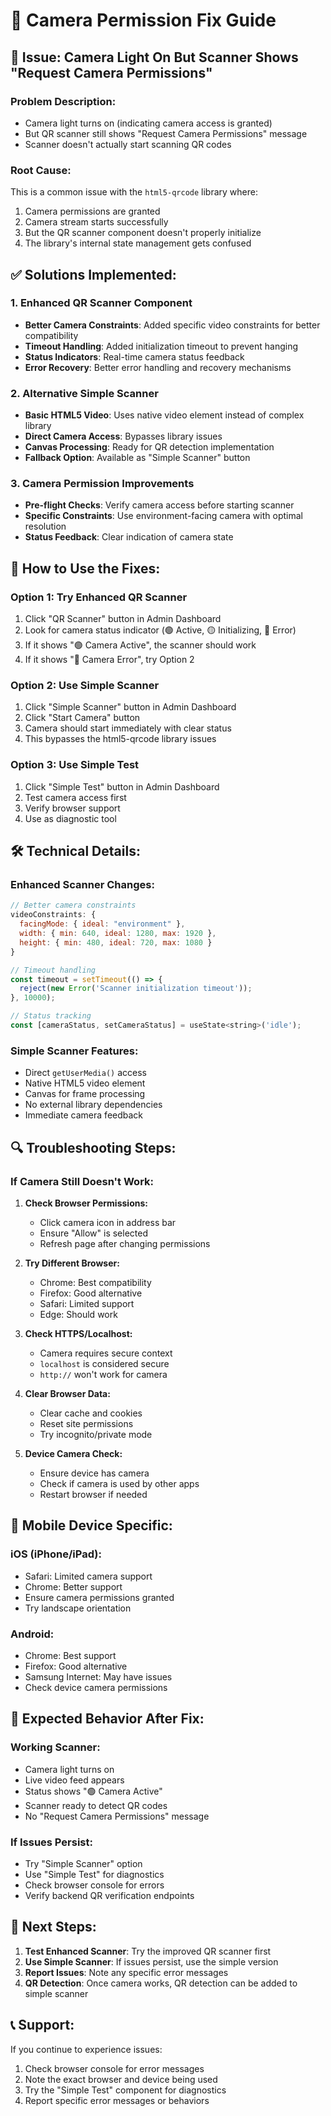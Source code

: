 # 🔧 Camera Permission Fix Guide

## 🚨 **Issue: Camera Light On But Scanner Shows "Request Camera Permissions"**

### **Problem Description:**
- Camera light turns on (indicating camera access is granted)
- But QR scanner still shows "Request Camera Permissions" message
- Scanner doesn't actually start scanning QR codes

### **Root Cause:**
This is a common issue with the `html5-qrcode` library where:
1. Camera permissions are granted
2. Camera stream starts successfully
3. But the QR scanner component doesn't properly initialize
4. The library's internal state management gets confused

## ✅ **Solutions Implemented:**

### **1. Enhanced QR Scanner Component**
- **Better Camera Constraints**: Added specific video constraints for better compatibility
- **Timeout Handling**: Added initialization timeout to prevent hanging
- **Status Indicators**: Real-time camera status feedback
- **Error Recovery**: Better error handling and recovery mechanisms

### **2. Alternative Simple Scanner**
- **Basic HTML5 Video**: Uses native video element instead of complex library
- **Direct Camera Access**: Bypasses library issues
- **Canvas Processing**: Ready for QR detection implementation
- **Fallback Option**: Available as "Simple Scanner" button

### **3. Camera Permission Improvements**
- **Pre-flight Checks**: Verify camera access before starting scanner
- **Specific Constraints**: Use environment-facing camera with optimal resolution
- **Status Feedback**: Clear indication of camera state

## 🔧 **How to Use the Fixes:**

### **Option 1: Try Enhanced QR Scanner**
1. Click "QR Scanner" button in Admin Dashboard
2. Look for camera status indicator (🟢 Active, 🟡 Initializing, 🔴 Error)
3. If it shows "🟢 Camera Active", the scanner should work
4. If it shows "🔴 Camera Error", try Option 2

### **Option 2: Use Simple Scanner**
1. Click "Simple Scanner" button in Admin Dashboard
2. Click "Start Camera" button
3. Camera should start immediately with clear status
4. This bypasses the html5-qrcode library issues

### **Option 3: Use Simple Test**
1. Click "Simple Test" button in Admin Dashboard
2. Test camera access first
3. Verify browser support
4. Use as diagnostic tool

## 🛠️ **Technical Details:**

### **Enhanced Scanner Changes:**
```javascript
// Better camera constraints
videoConstraints: {
  facingMode: { ideal: "environment" },
  width: { min: 640, ideal: 1280, max: 1920 },
  height: { min: 480, ideal: 720, max: 1080 }
}

// Timeout handling
const timeout = setTimeout(() => {
  reject(new Error('Scanner initialization timeout'));
}, 10000);

// Status tracking
const [cameraStatus, setCameraStatus] = useState<string>('idle');
```

### **Simple Scanner Features:**
- Direct `getUserMedia()` access
- Native HTML5 video element
- Canvas for frame processing
- No external library dependencies
- Immediate camera feedback

## 🔍 **Troubleshooting Steps:**

### **If Camera Still Doesn't Work:**

1. **Check Browser Permissions:**
   - Click camera icon in address bar
   - Ensure "Allow" is selected
   - Refresh page after changing permissions

2. **Try Different Browser:**
   - Chrome: Best compatibility
   - Firefox: Good alternative
   - Safari: Limited support
   - Edge: Should work

3. **Check HTTPS/Localhost:**
   - Camera requires secure context
   - `localhost` is considered secure
   - `http://` won't work for camera

4. **Clear Browser Data:**
   - Clear cache and cookies
   - Reset site permissions
   - Try incognito/private mode

5. **Device Camera Check:**
   - Ensure device has camera
   - Check if camera is used by other apps
   - Restart browser if needed

## 📱 **Mobile Device Specific:**

### **iOS (iPhone/iPad):**
- Safari: Limited camera support
- Chrome: Better support
- Ensure camera permissions granted
- Try landscape orientation

### **Android:**
- Chrome: Best support
- Firefox: Good alternative
- Samsung Internet: May have issues
- Check device camera permissions

## 🎯 **Expected Behavior After Fix:**

### **Working Scanner:**
- Camera light turns on
- Live video feed appears
- Status shows "🟢 Camera Active"
- Scanner ready to detect QR codes
- No "Request Camera Permissions" message

### **If Issues Persist:**
- Try "Simple Scanner" option
- Use "Simple Test" for diagnostics
- Check browser console for errors
- Verify backend QR verification endpoints

## 🔄 **Next Steps:**

1. **Test Enhanced Scanner**: Try the improved QR scanner first
2. **Use Simple Scanner**: If issues persist, use the simple version
3. **Report Issues**: Note any specific error messages
4. **QR Detection**: Once camera works, QR detection can be added to simple scanner

## 📞 **Support:**

If you continue to experience issues:
1. Check browser console for error messages
2. Note the exact browser and device being used
3. Try the "Simple Test" component for diagnostics
4. Report specific error messages or behaviors
